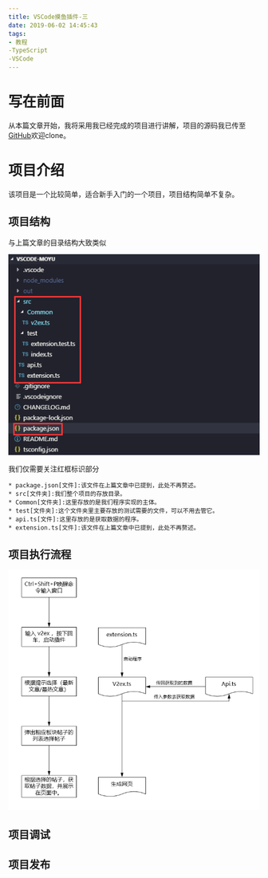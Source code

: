 ```yaml
---
title: VSCode摸鱼插件-三
date: 2019-06-02 14:45:43
tags:
- 教程
-TypeScript
-VSCode
---
```


# 写在前面

从本篇文章开始，我将采用我已经完成的项目进行讲解，项目的源码我已传至[GitHub](https://github.com/OrangeEd1t/VSCode-MOYU)欢迎clone。

# 项目介绍

该项目是一个比较简单，适合新手入门的一个项目，项目结构简单不复杂。

## 项目结构

与上篇文章的目录结构大致类似

![1559459317375](assets/1559459317375.png)

我们仅需要关注红框标识部分

```
* package.json[文件]:该文件在上篇文章中已提到，此处不再赘述。
* src[文件夹]:我们整个项目的存放目录。
* Common[文件夹]:这里存放的是我们程序实现的主体。
* test[文件夹]:这个文件夹里主要存放的测试需要的文件，可以不用去管它。
* api.ts[文件]:这里存放的是获取数据的程序。
* extension.ts[文件]:该文件在上篇文章中已提到，此处不再赘述。
```

## 项目执行流程

![1559463239033](assets/1559463239033.png)

## 项目调试

## 项目发布


